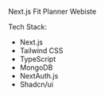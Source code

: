Next.js Fit Planner Webiste

Tech Stack:
<ul>
  <li>Next.js</li>
  <li>Tailwind CSS</li>
  <li>TypeScript</li>
  <li>MongoDB</li>
  <li>NextAuth.js</li>
  <li>Shadcn/ui</li>
</ul>
